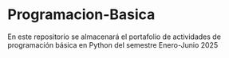 # Programacion-Basica
En este repositorio se almacenará el portafolio de actividades de programación básica en Python del semestre Enero-Junio 2025
